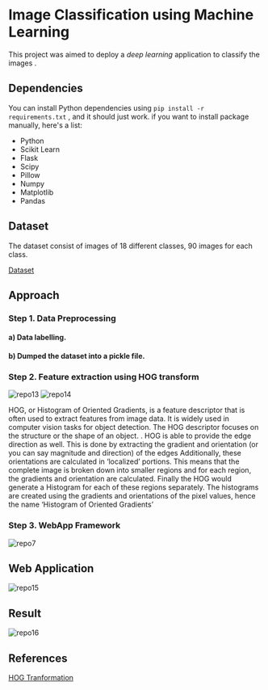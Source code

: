 # Image Classification using Machine Learning

This project was aimed to deploy a *deep learning* application to classify the images .


## Dependencies

You can install Python dependencies using ``` pip install -r requirements.txt ``` , and it should just work. if you want to install package manually, here's a list:

 - Python 
 - Scikit Learn
 - Flask
 - Scipy
 - Pillow
 - Numpy
 - Matplotlib
 - Pandas


## Dataset

The dataset consist of images of 18 different classes, 90 images for each class.

[Dataset]()


## Approach


### Step 1. Data Preprocessing

#### a) Data labelling.
#### b) Dumped the dataset into a pickle file.


### Step 2. Feature extraction using HOG transform


![repo13](https://user-images.githubusercontent.com/64823050/130604861-7162181b-236a-47c3-aa34-8fccc89dd802.jpg) ![repo14](https://user-images.githubusercontent.com/64823050/130604828-18c0040f-4c1e-4847-bf4d-7fbe3b3453bf.jpg)

HOG, or Histogram of Oriented Gradients, is a feature descriptor that is often used to extract features from image data. It is widely used in computer vision tasks for object detection.
The HOG descriptor focuses on the structure or the shape of an object. . HOG is able to provide the edge direction as well. This is done by extracting the gradient and orientation (or you can say magnitude and direction) of the edges
Additionally, these orientations are calculated in ‘localized’ portions. This means that the complete image is broken down into smaller regions and for each region, the gradients and orientation are calculated.
Finally the HOG would generate a Histogram for each of these regions separately. The histograms are created using the gradients and orientations of the pixel values, hence the name ‘Histogram of Oriented Gradients’

### Step 3. WebApp Framework

![repo7](https://user-images.githubusercontent.com/64823050/129591794-b4fe2d45-27bf-4167-9be8-147a05c29cf7.jpg)


## Web Application
 
![repo15](https://user-images.githubusercontent.com/64823050/130605735-ca553035-4ff5-4450-9f69-431d8c5e3597.jpg)


## Result

![repo16](https://user-images.githubusercontent.com/64823050/130605750-10311cbf-d5df-4b1d-80fa-916bea1a8683.jpg)


## References

[HOG Tranformation](https://www.analyticsvidhya.com/blog/2019/09/feature-engineering-images-introduction-hog-feature-descriptor/)

